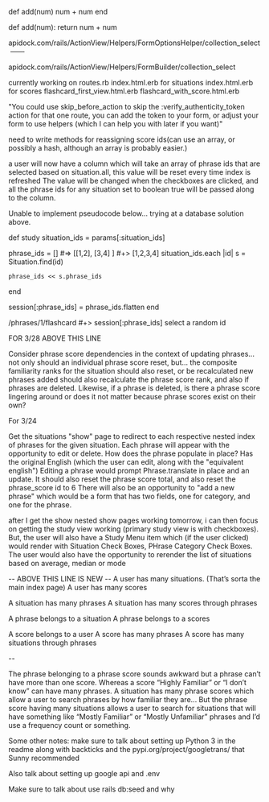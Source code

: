 
def add(num)
  num + num
end

def add(num):
  return num + num




apidock.com/rails/ActionView/Helpers/FormOptionsHelper/collection_select ——

apidock.com/rails/ActionView/Helpers/FormBuilder/collection_select 


currently working on
routes.rb
index.html.erb for situations
index.html.erb for scores
flashcard_first_view.html.erb
flashcard_with_score.html.erb


 "You could use skip_before_action to skip the :verify_authenticity_token action for that one route, you can add the token to your form, or adjust your form to use helpers (which I can help you with later if you want)"



need to write methods for reassigning score ids(can use an array, or possibly a hash, although an array is probably easier.)

a user will now have a column which will take an array of phrase ids that are selected based on situation.all, this value will be reset every time index is refreshed
The value will be changed when the checkboxes are clicked, and all the phrase ids for any situation set to boolean true will be passed along to the column.


Unable to implement pseudocode below... trying at a database solution above.


def study
  situation_ids = params[:situation_ids]

  phrase_ids = [] #=> [[1,2], [3,4] ] #+> [1,2,3,4]
  situation_ids.each |id|
    s = Situation.find(id)

    phrase_ids << s.phrase_ids
  end

  session[:phrase_ids] = phrase_ids.flatten
end

/phrases/1/flashcard #+> session[:phrase_ids] select  a random id


FOR 3/28 ABOVE THIS LINE


Consider phrase score dependencies in the context of updating phrases... not only should an individual phrase score reset, but...
the composite familiarity ranks for the situation should also reset, or be recalculated
new phrases added should also recalculate the phrase score rank, and also if phrases are deleted.
Likewise, if a phrase is deleted, is there a phrase score lingering around or does it not matter because phrase scores exist on their own?


For 3/24

Get the situations "show" page to redirect to each respective nested index of phrases for the given situation.
Each phrase will appear with the opportunity to edit or delete.
How does the phrase populate in place?  Has the original English (which the user can edit, along with the "equivalent english")
  Editing a phrase would prompt Phrase.translate in place and an update. It should also reset the phrase score total, and also reset the phrase_score id to 6
There will also be an opportunity to "add a new phrase" which would be a form that has two fields, one for category, and one for the phrase.

after I get the show nested show pages working tomorrow, i can then focus on getting the study view working (primary study view is with checkboxes).
But, the user will also have a Study Menu item which (if the user clicked) would render with Situation Check Boxes, PHrase Category Check Boxes.
The user would also have the opportunity to rerender the list of situations based on average, median or mode


-- ABOVE THIS LINE IS NEW --
A user has many situations. (That’s sorta the main index page)
A user has many scores

A situation has many phrases
A situation has many scores through phrases

A phrase belongs to a situation
A phrase belongs to a scores

A score belongs to a user
A score has many phrases
A score has many situations through phrases

--

The phrase belonging to a phrase score sounds awkward but a phrase can’t have more than one score.  Whereas a score “Highly Familiar” or “I don’t know” can have many phrases.
A situation has many phrase scores which allow a user to search phrases by how familiar they are...
But the phrase score having many situations allows a user to search for situations that will have something like “Mostly Familiar” or “Mostly Unfamiliar” phrases and I’d use a frequency count or something.

Some other notes: make sure to talk about setting up Python 3 in the readme along with backticks and the pypi.org/project/googletrans/ that Sunny recommended

Also talk about setting up google api and .env

Make sure to talk about use rails db:seed and why
